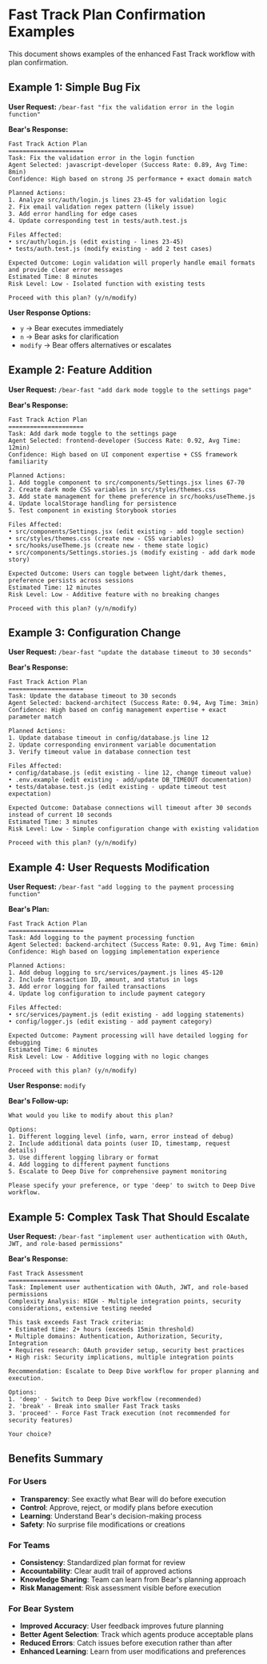 # Fast Track Plan Confirmation Examples

This document shows examples of the enhanced Fast Track workflow with plan confirmation.

## Example 1: Simple Bug Fix

**User Request:** `/bear-fast "fix the validation error in the login function"`

**Bear's Response:**
```
Fast Track Action Plan
=====================
Task: Fix the validation error in the login function
Agent Selected: javascript-developer (Success Rate: 0.89, Avg Time: 8min)
Confidence: High based on strong JS performance + exact domain match

Planned Actions:
1. Analyze src/auth/login.js lines 23-45 for validation logic
2. Fix email validation regex pattern (likely issue)
3. Add error handling for edge cases
4. Update corresponding test in tests/auth.test.js

Files Affected:
• src/auth/login.js (edit existing - lines 23-45)
• tests/auth.test.js (modify existing - add 2 test cases)

Expected Outcome: Login validation will properly handle email formats and provide clear error messages
Estimated Time: 8 minutes
Risk Level: Low - Isolated function with existing tests

Proceed with this plan? (y/n/modify)
```

**User Response Options:**
- `y` → Bear executes immediately
- `n` → Bear asks for clarification
- `modify` → Bear offers alternatives or escalates

## Example 2: Feature Addition

**User Request:** `/bear-fast "add dark mode toggle to the settings page"`

**Bear's Response:**
```
Fast Track Action Plan
=====================
Task: Add dark mode toggle to the settings page
Agent Selected: frontend-developer (Success Rate: 0.92, Avg Time: 12min)
Confidence: High based on UI component expertise + CSS framework familiarity

Planned Actions:
1. Add toggle component to src/components/Settings.jsx lines 67-70
2. Create dark mode CSS variables in src/styles/themes.css
3. Add state management for theme preference in src/hooks/useTheme.js
4. Update localStorage handling for persistence
5. Test component in existing Storybook stories

Files Affected:
• src/components/Settings.jsx (edit existing - add toggle section)
• src/styles/themes.css (create new - CSS variables)
• src/hooks/useTheme.js (create new - theme state logic)
• src/components/Settings.stories.js (modify existing - add dark mode story)

Expected Outcome: Users can toggle between light/dark themes, preference persists across sessions
Estimated Time: 12 minutes
Risk Level: Low - Additive feature with no breaking changes

Proceed with this plan? (y/n/modify)
```

## Example 3: Configuration Change

**User Request:** `/bear-fast "update the database timeout to 30 seconds"`

**Bear's Response:**
```
Fast Track Action Plan
=====================
Task: Update the database timeout to 30 seconds
Agent Selected: backend-architect (Success Rate: 0.94, Avg Time: 3min)
Confidence: High based on config management expertise + exact parameter match

Planned Actions:
1. Update database timeout in config/database.js line 12
2. Update corresponding environment variable documentation
3. Verify timeout value in database connection test

Files Affected:
• config/database.js (edit existing - line 12, change timeout value)
• .env.example (edit existing - add/update DB_TIMEOUT documentation)
• tests/database.test.js (edit existing - update timeout test expectation)

Expected Outcome: Database connections will timeout after 30 seconds instead of current 10 seconds
Estimated Time: 3 minutes
Risk Level: Low - Simple configuration change with existing validation

Proceed with this plan? (y/n/modify)
```

## Example 4: User Requests Modification

**User Request:** `/bear-fast "add logging to the payment processing function"`

**Bear's Plan:**
```
Fast Track Action Plan
=====================
Task: Add logging to the payment processing function
Agent Selected: backend-architect (Success Rate: 0.91, Avg Time: 6min)
Confidence: High based on logging implementation experience

Planned Actions:
1. Add debug logging to src/services/payment.js lines 45-120
2. Include transaction ID, amount, and status in logs
3. Add error logging for failed transactions
4. Update log configuration to include payment category

Files Affected:
• src/services/payment.js (edit existing - add logging statements)
• config/logger.js (edit existing - add payment category)

Expected Outcome: Payment processing will have detailed logging for debugging
Estimated Time: 6 minutes
Risk Level: Low - Additive logging with no logic changes

Proceed with this plan? (y/n/modify)
```

**User Response:** `modify`

**Bear's Follow-up:**
```
What would you like to modify about this plan?

Options:
1. Different logging level (info, warn, error instead of debug)
2. Include additional data points (user ID, timestamp, request details)
3. Use different logging library or format
4. Add logging to different payment functions
5. Escalate to Deep Dive for comprehensive payment monitoring

Please specify your preference, or type 'deep' to switch to Deep Dive workflow.
```

## Example 5: Complex Task That Should Escalate

**User Request:** `/bear-fast "implement user authentication with OAuth, JWT, and role-based permissions"`

**Bear's Response:**
```
Fast Track Assessment
====================
Task: Implement user authentication with OAuth, JWT, and role-based permissions
Complexity Analysis: HIGH - Multiple integration points, security considerations, extensive testing needed

This task exceeds Fast Track criteria:
• Estimated time: 2+ hours (exceeds 15min threshold)
• Multiple domains: Authentication, Authorization, Security, Integration
• Requires research: OAuth provider setup, security best practices
• High risk: Security implications, multiple integration points

Recommendation: Escalate to Deep Dive workflow for proper planning and execution.

Options:
1. 'deep' - Switch to Deep Dive workflow (recommended)
2. 'break' - Break into smaller Fast Track tasks
3. 'proceed' - Force Fast Track execution (not recommended for security features)

Your choice?
```

## Benefits Summary

### For Users
- **Transparency**: See exactly what Bear will do before execution
- **Control**: Approve, reject, or modify plans before execution
- **Learning**: Understand Bear's decision-making process
- **Safety**: No surprise file modifications or creations

### For Teams
- **Consistency**: Standardized plan format for review
- **Accountability**: Clear audit trail of approved actions
- **Knowledge Sharing**: Team can learn from Bear's planning approach
- **Risk Management**: Risk assessment visible before execution

### For Bear System
- **Improved Accuracy**: User feedback improves future planning
- **Better Agent Selection**: Track which agents produce acceptable plans
- **Reduced Errors**: Catch issues before execution rather than after
- **Enhanced Learning**: Learn from user modifications and preferences